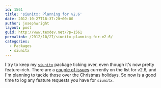 ```yaml
---
id: 1561
title: 'siunitx: Planning for v2.6'
date: 2012-10-27T18:37:20+00:00
author: josephwright
layout: post
guid: http://www.texdev.net/?p=1561
permalink: /2012/10/27/siunitx-planning-for-v2-6/
categories:
  - Packages
  - siunitx
---
```

I try to keep my <a href="http://ctan.org/pkg/siunitx"><code>siunitx</code></a> package ticking over, even though it's now pretty feature-rich. There are a <a href="https://bitbucket.org/josephwright/siunitx/issues?milestone=v2.6">couple of issues</a> currently on the list for v2.6, and I'm planning to tackle those over the Christmas holidays. So now is a good time to log any feature requests you have for <code>siunitx</code>.
